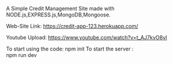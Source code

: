 A Simple Credit Management Site made with NODE.js,EXPRESS.js,MongoDB,Mongoose.

Web-Site Link: 
  https://credit-app-123.herokuapp.com/
  
Youtube Upload:
  https://www.youtube.com/watch?v=t_AJ7kvO8vI
  
To start using the code:
    npm init
To start the server :  
    npm run dev
  
  
